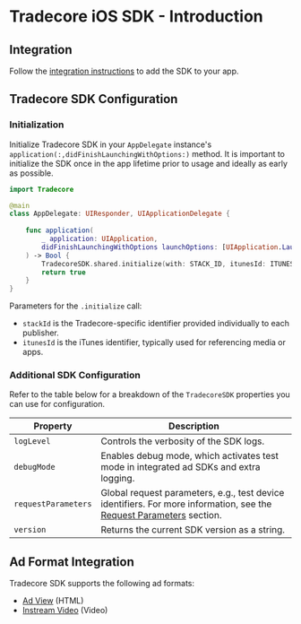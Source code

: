 # Tradecore iOS SDK - Introduction

## Integration

Follow the [integration instructions](./tradecore-sdk-integration.md) to add the SDK to your app.

## Tradecore SDK Configuration

### Initialization

Initialize Tradecore SDK in your `AppDelegate` instance's `application(:,didFinishLaunchingWithOptions:)` method. It is important to initialize the SDK once in the app lifetime prior to usage and ideally as early as possible.

```swift
import Tradecore

@main
class AppDelegate: UIResponder, UIApplicationDelegate {
    
    func application(
        _ application: UIApplication,
        didFinishLaunchingWithOptions launchOptions: [UIApplication.LaunchOptionsKey: Any]?
    ) -> Bool {
        TradecoreSDK.shared.initialize(with: STACK_ID, itunesId: ITUNES_ID)
        return true
    }
}
```

Parameters for the `.initialize` call:
- `stackId` is the Tradecore-specific identifier provided individually to each publisher.
- `itunesId` is the iTunes identifier, typically used for referencing media or apps. 

### Additional SDK Configuration

Refer to the table below for a breakdown of the `TradecoreSDK` properties you can use for configuration.

| Property                               | Description                                                                                                            |
|----------------------------------------|------------------------------------------------------------------------------------------------------------------------|
| `logLevel`                             | Controls the verbosity of the SDK logs.                                          |
| `debugMode`                            | Enables debug mode, which activates test mode in integrated ad SDKs and extra logging.                                 |
| `requestParameters`                    | Global request parameters, e.g., test device identifiers. For more information, see the [Request Parameters](./tradecore-sdk-request-parameters.md#stack-parameters) section. |
| `version`                              | Returns the current SDK version as a string.                                                                           |

## Ad Format Integration 

Tradecore SDK supports the following ad formats: 

- [Ad View](./tradecore-sdk-ad-view.md) (HTML)
- [Instream Video](./tradecore-sdk-instream.md) (Video)
